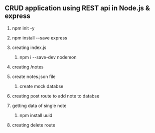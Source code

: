 ## CRUD application using REST api in Node.js & express

1. npm init -y

2. npm install --save express

3. creating index.js

   1. npm i --save-dev nodemon

4. creating /notes

5. create notes.json file

   1. create mock databse

6. creating post route to add note to databse

7. getting data of single note

   1. npm install uuid

8. creating delete route
